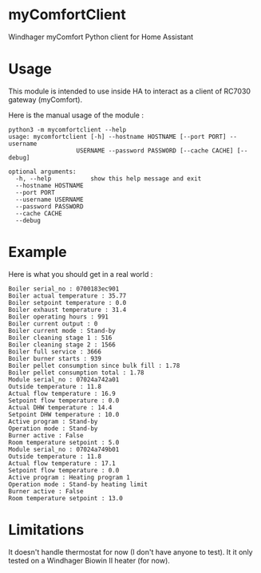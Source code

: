 # myComfortClient
Windhager myComfort Python client for Home Assistant

# Usage
This module is intended to use inside HA to interact as a client of RC7030 gateway (myComfort).

Here is the manual usage of the module : 
    
    python3 -m mycomfortclient --help
    usage: mycomfortclient [-h] --hostname HOSTNAME [--port PORT] --username
                       USERNAME --password PASSWORD [--cache CACHE] [--debug]

    optional arguments:
      -h, --help           show this help message and exit
      --hostname HOSTNAME
      --port PORT
      --username USERNAME
      --password PASSWORD
      --cache CACHE
      --debug

# Example
Here is what you should get in a real world : 

    Boiler serial_no : 0700183ec901
    Boiler actual temperature : 35.77
    Boiler setpoint temperature : 0.0
    Boiler exhaust temperature : 31.4
    Boiler operating hours : 991
    Boiler current output : 0
    Boiler current mode : Stand-by
    Boiler cleaning stage 1 : 516
    Boiler cleaning stage 2 : 1566
    Boiler full service : 3666
    Boiler burner starts : 939
    Boiler pellet consumption since bulk fill : 1.78
    Boiler pellet consumption total : 1.78
    Module serial_no : 07024a742a01
    Outside temperature : 11.8
    Actual flow temperature : 16.9
    Setpoint flow temperature : 0.0
    Actual DHW temperature : 14.4
    Setpoint DHW temperature : 10.0
    Active program : Stand-by
    Operation mode : Stand-by
    Burner active : False
    Room temperature setpoint : 5.0
    Module serial_no : 07024a749b01
    Outside temperature : 11.8
    Actual flow temperature : 17.1
    Setpoint flow temperature : 0.0
    Active program : Heating program 1
    Operation mode : Stand-by heating limit
    Burner active : False
    Room temperature setpoint : 13.0    

# Limitations
It doesn't handle thermostat for now (I don't have anyone to test). It it only tested on a Windhager Biowin II heater (for now).
